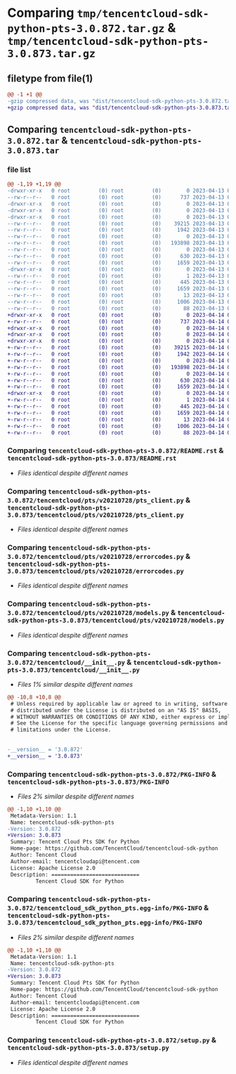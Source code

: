 # Comparing `tmp/tencentcloud-sdk-python-pts-3.0.872.tar.gz` & `tmp/tencentcloud-sdk-python-pts-3.0.873.tar.gz`

## filetype from file(1)

```diff
@@ -1 +1 @@
-gzip compressed data, was "dist/tencentcloud-sdk-python-pts-3.0.872.tar", last modified: Thu Apr 13 00:54:01 2023, max compression
+gzip compressed data, was "dist/tencentcloud-sdk-python-pts-3.0.873.tar", last modified: Fri Apr 14 00:49:49 2023, max compression
```

## Comparing `tencentcloud-sdk-python-pts-3.0.872.tar` & `tencentcloud-sdk-python-pts-3.0.873.tar`

### file list

```diff
@@ -1,19 +1,19 @@
-drwxr-xr-x   0 root         (0) root         (0)        0 2023-04-13 00:54:01.000000 tencentcloud-sdk-python-pts-3.0.872/
--rw-r--r--   0 root         (0) root         (0)      737 2023-04-13 00:54:01.000000 tencentcloud-sdk-python-pts-3.0.872/README.rst
-drwxr-xr-x   0 root         (0) root         (0)        0 2023-04-13 00:54:01.000000 tencentcloud-sdk-python-pts-3.0.872/tencentcloud/
-drwxr-xr-x   0 root         (0) root         (0)        0 2023-04-13 00:54:01.000000 tencentcloud-sdk-python-pts-3.0.872/tencentcloud/pts/
-drwxr-xr-x   0 root         (0) root         (0)        0 2023-04-13 00:54:01.000000 tencentcloud-sdk-python-pts-3.0.872/tencentcloud/pts/v20210728/
--rw-r--r--   0 root         (0) root         (0)    39215 2023-04-13 00:54:01.000000 tencentcloud-sdk-python-pts-3.0.872/tencentcloud/pts/v20210728/pts_client.py
--rw-r--r--   0 root         (0) root         (0)     1942 2023-04-13 00:54:01.000000 tencentcloud-sdk-python-pts-3.0.872/tencentcloud/pts/v20210728/errorcodes.py
--rw-r--r--   0 root         (0) root         (0)        0 2023-04-13 00:54:01.000000 tencentcloud-sdk-python-pts-3.0.872/tencentcloud/pts/v20210728/__init__.py
--rw-r--r--   0 root         (0) root         (0)   193898 2023-04-13 00:54:01.000000 tencentcloud-sdk-python-pts-3.0.872/tencentcloud/pts/v20210728/models.py
--rw-r--r--   0 root         (0) root         (0)        0 2023-04-13 00:54:01.000000 tencentcloud-sdk-python-pts-3.0.872/tencentcloud/pts/__init__.py
--rw-r--r--   0 root         (0) root         (0)      630 2023-04-13 00:54:01.000000 tencentcloud-sdk-python-pts-3.0.872/tencentcloud/__init__.py
--rw-r--r--   0 root         (0) root         (0)     1659 2023-04-13 00:54:01.000000 tencentcloud-sdk-python-pts-3.0.872/PKG-INFO
-drwxr-xr-x   0 root         (0) root         (0)        0 2023-04-13 00:54:01.000000 tencentcloud-sdk-python-pts-3.0.872/tencentcloud_sdk_python_pts.egg-info/
--rw-r--r--   0 root         (0) root         (0)        1 2023-04-13 00:54:01.000000 tencentcloud-sdk-python-pts-3.0.872/tencentcloud_sdk_python_pts.egg-info/dependency_links.txt
--rw-r--r--   0 root         (0) root         (0)      445 2023-04-13 00:54:01.000000 tencentcloud-sdk-python-pts-3.0.872/tencentcloud_sdk_python_pts.egg-info/SOURCES.txt
--rw-r--r--   0 root         (0) root         (0)     1659 2023-04-13 00:54:01.000000 tencentcloud-sdk-python-pts-3.0.872/tencentcloud_sdk_python_pts.egg-info/PKG-INFO
--rw-r--r--   0 root         (0) root         (0)       13 2023-04-13 00:54:01.000000 tencentcloud-sdk-python-pts-3.0.872/tencentcloud_sdk_python_pts.egg-info/top_level.txt
--rw-r--r--   0 root         (0) root         (0)     1006 2023-04-13 00:54:01.000000 tencentcloud-sdk-python-pts-3.0.872/setup.py
--rw-r--r--   0 root         (0) root         (0)       88 2023-04-13 00:54:01.000000 tencentcloud-sdk-python-pts-3.0.872/setup.cfg
+drwxr-xr-x   0 root         (0) root         (0)        0 2023-04-14 00:49:49.000000 tencentcloud-sdk-python-pts-3.0.873/
+-rw-r--r--   0 root         (0) root         (0)      737 2023-04-14 00:49:49.000000 tencentcloud-sdk-python-pts-3.0.873/README.rst
+drwxr-xr-x   0 root         (0) root         (0)        0 2023-04-14 00:49:49.000000 tencentcloud-sdk-python-pts-3.0.873/tencentcloud/
+drwxr-xr-x   0 root         (0) root         (0)        0 2023-04-14 00:49:49.000000 tencentcloud-sdk-python-pts-3.0.873/tencentcloud/pts/
+drwxr-xr-x   0 root         (0) root         (0)        0 2023-04-14 00:49:49.000000 tencentcloud-sdk-python-pts-3.0.873/tencentcloud/pts/v20210728/
+-rw-r--r--   0 root         (0) root         (0)    39215 2023-04-14 00:49:49.000000 tencentcloud-sdk-python-pts-3.0.873/tencentcloud/pts/v20210728/pts_client.py
+-rw-r--r--   0 root         (0) root         (0)     1942 2023-04-14 00:49:49.000000 tencentcloud-sdk-python-pts-3.0.873/tencentcloud/pts/v20210728/errorcodes.py
+-rw-r--r--   0 root         (0) root         (0)        0 2023-04-14 00:49:49.000000 tencentcloud-sdk-python-pts-3.0.873/tencentcloud/pts/v20210728/__init__.py
+-rw-r--r--   0 root         (0) root         (0)   193898 2023-04-14 00:49:49.000000 tencentcloud-sdk-python-pts-3.0.873/tencentcloud/pts/v20210728/models.py
+-rw-r--r--   0 root         (0) root         (0)        0 2023-04-14 00:49:49.000000 tencentcloud-sdk-python-pts-3.0.873/tencentcloud/pts/__init__.py
+-rw-r--r--   0 root         (0) root         (0)      630 2023-04-14 00:49:49.000000 tencentcloud-sdk-python-pts-3.0.873/tencentcloud/__init__.py
+-rw-r--r--   0 root         (0) root         (0)     1659 2023-04-14 00:49:49.000000 tencentcloud-sdk-python-pts-3.0.873/PKG-INFO
+drwxr-xr-x   0 root         (0) root         (0)        0 2023-04-14 00:49:49.000000 tencentcloud-sdk-python-pts-3.0.873/tencentcloud_sdk_python_pts.egg-info/
+-rw-r--r--   0 root         (0) root         (0)        1 2023-04-14 00:49:49.000000 tencentcloud-sdk-python-pts-3.0.873/tencentcloud_sdk_python_pts.egg-info/dependency_links.txt
+-rw-r--r--   0 root         (0) root         (0)      445 2023-04-14 00:49:49.000000 tencentcloud-sdk-python-pts-3.0.873/tencentcloud_sdk_python_pts.egg-info/SOURCES.txt
+-rw-r--r--   0 root         (0) root         (0)     1659 2023-04-14 00:49:49.000000 tencentcloud-sdk-python-pts-3.0.873/tencentcloud_sdk_python_pts.egg-info/PKG-INFO
+-rw-r--r--   0 root         (0) root         (0)       13 2023-04-14 00:49:49.000000 tencentcloud-sdk-python-pts-3.0.873/tencentcloud_sdk_python_pts.egg-info/top_level.txt
+-rw-r--r--   0 root         (0) root         (0)     1006 2023-04-14 00:49:49.000000 tencentcloud-sdk-python-pts-3.0.873/setup.py
+-rw-r--r--   0 root         (0) root         (0)       88 2023-04-14 00:49:49.000000 tencentcloud-sdk-python-pts-3.0.873/setup.cfg
```

### Comparing `tencentcloud-sdk-python-pts-3.0.872/README.rst` & `tencentcloud-sdk-python-pts-3.0.873/README.rst`

 * *Files identical despite different names*

### Comparing `tencentcloud-sdk-python-pts-3.0.872/tencentcloud/pts/v20210728/pts_client.py` & `tencentcloud-sdk-python-pts-3.0.873/tencentcloud/pts/v20210728/pts_client.py`

 * *Files identical despite different names*

### Comparing `tencentcloud-sdk-python-pts-3.0.872/tencentcloud/pts/v20210728/errorcodes.py` & `tencentcloud-sdk-python-pts-3.0.873/tencentcloud/pts/v20210728/errorcodes.py`

 * *Files identical despite different names*

### Comparing `tencentcloud-sdk-python-pts-3.0.872/tencentcloud/pts/v20210728/models.py` & `tencentcloud-sdk-python-pts-3.0.873/tencentcloud/pts/v20210728/models.py`

 * *Files identical despite different names*

### Comparing `tencentcloud-sdk-python-pts-3.0.872/tencentcloud/__init__.py` & `tencentcloud-sdk-python-pts-3.0.873/tencentcloud/__init__.py`

 * *Files 1% similar despite different names*

```diff
@@ -10,8 +10,8 @@
 # Unless required by applicable law or agreed to in writing, software
 # distributed under the License is distributed on an "AS IS" BASIS,
 # WITHOUT WARRANTIES OR CONDITIONS OF ANY KIND, either express or implied.
 # See the License for the specific language governing permissions and
 # limitations under the License.
 
 
-__version__ = '3.0.872'
+__version__ = '3.0.873'
```

### Comparing `tencentcloud-sdk-python-pts-3.0.872/PKG-INFO` & `tencentcloud-sdk-python-pts-3.0.873/PKG-INFO`

 * *Files 2% similar despite different names*

```diff
@@ -1,10 +1,10 @@
 Metadata-Version: 1.1
 Name: tencentcloud-sdk-python-pts
-Version: 3.0.872
+Version: 3.0.873
 Summary: Tencent Cloud Pts SDK for Python
 Home-page: https://github.com/TencentCloud/tencentcloud-sdk-python
 Author: Tencent Cloud
 Author-email: tencentcloudapi@tencent.com
 License: Apache License 2.0
 Description: ============================
         Tencent Cloud SDK for Python
```

### Comparing `tencentcloud-sdk-python-pts-3.0.872/tencentcloud_sdk_python_pts.egg-info/PKG-INFO` & `tencentcloud-sdk-python-pts-3.0.873/tencentcloud_sdk_python_pts.egg-info/PKG-INFO`

 * *Files 2% similar despite different names*

```diff
@@ -1,10 +1,10 @@
 Metadata-Version: 1.1
 Name: tencentcloud-sdk-python-pts
-Version: 3.0.872
+Version: 3.0.873
 Summary: Tencent Cloud Pts SDK for Python
 Home-page: https://github.com/TencentCloud/tencentcloud-sdk-python
 Author: Tencent Cloud
 Author-email: tencentcloudapi@tencent.com
 License: Apache License 2.0
 Description: ============================
         Tencent Cloud SDK for Python
```

### Comparing `tencentcloud-sdk-python-pts-3.0.872/setup.py` & `tencentcloud-sdk-python-pts-3.0.873/setup.py`

 * *Files identical despite different names*

